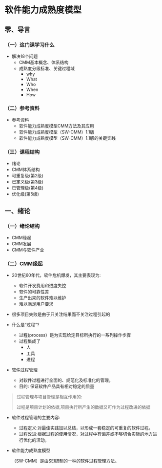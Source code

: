 # 软件能力成熟度模型

## 零、导言

### （一）这门课学习什么

- 解决18个问题
  - CMM基本概念、体系结构
  - 成熟度分级标准、关键过程域
    - why
    - What
    - Who
    - When
    - How

### （二）参考资料

- 参考资料
  - 软件能力成熟度模型CMM方法及其应用
  - 软件能力成熟度模型（SW-CMM）1.1版
  - 软件能力成熟度模型（SW-CMM）1.1版的关键实践

### （三）课程结构

- 绪论
- CMM体系结构
- 可重复级(第2级)
- 已定义级(第3级)
- 已管理级(第4级)
- 优化级(第5级)

## 一、绪论

### （一）绪论结构

- CMM缘起
- CMM发展
- CMM与软件产业

### （二）CMM缘起

- 20世纪60年代，软件危机爆发，其主要表现为:
  - 软件开发费用和进度失控
  - 软件的可靠性差
  - 生产出来的软件难以维护
  - 难以满足用户要求

- 很多项目失败是由于只关注结果而不关注过程引起的

- 什么是“过程”?
  - 过程(process）是为实现给定目标所执行的一系列操作步骤
  - 过程集成了
    - 人
    - 工具
    - 进程

- 软件过程管理
  - 对软件过程进行全面的、规范化及标准化的管理。
  - 目的: 保证软件产品具有相对稳定的质量

> 过程管理与项目管理是相互作用的:
>
> 过程是项目计划的依据,项目执行所产生的数据又可作为过程改进的依据

- 软件过程管理的主要内容:
  - 过程定义:对最佳实践加以总结，以形成一套稳定的可重复的软件过程。
  - 过程改进:根据过程的使用情况，对过程中有偏差或不够切合实际的地方进行优化的活动。

- 软件能力成熟度模型

  （SW-CMM）是由SEI研制的一种的软件过程管理方法。


